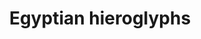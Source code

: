 ---
title: Egyptian hieroglyphs
Script-type: Logography usable as an abjad
Time-period: c. 3200 BC — AD 400
Direction: right-to-left-script
Languages: Egyptian language
image-url: https://i3.cengjingshi.com/c25ecbf2/c05acaf3/941f98a88038b75b5df571.png
---